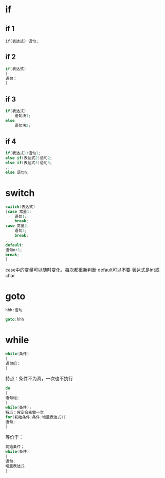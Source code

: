 # if

## if 1
```
if(表达式) 语句;
```

## if 2
```C
if(表达式)
{
语句；
}
```
## if 3
```C
if(表达式)
    语句块1;
else
    语句块2;
```
## if 4
```C
if(表达式1)语句1;
else if(表达式2)语句2;
else if(表达式3)语句3;
...
else 语句n;
```
# switch
```C
switch(表达式)
{case 常量1:
    语句1;
    break;
case 常量2:
    语句2;
    break;
...
default:
语句n+1;
break;
}
```

case中的变量可以随时变化，每次都重新判断
default可以不要
表达式是int或char

# goto


```C
hhh:语句

goto:hhh
```
# while

```C
while(条件)
{
语句组；
}
```

特点：条件不为真，一次也不执行

```C
do
{
语句组;
}
while(条件);
特点：肯定会先做一次
for(初始条件;条件;增量表达式){
语句;
}
```

等价于：
```C
初始条件；
while(条件)
{
语句;
增量表达式
}
```
